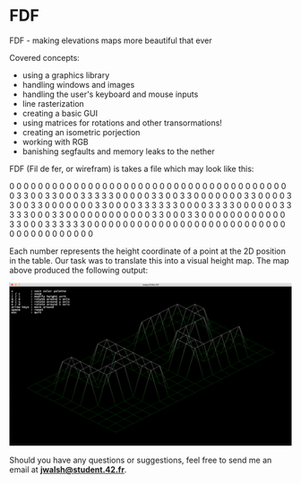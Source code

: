 # FDF

FDF - making elevations maps more beautiful that ever

Covered concepts:
- using a graphics library
- handling windows and images
- handling the user's keyboard and mouse inputs
- line rasterization
- creating a basic GUI
- using matrices for rotations and other transormations!
- creating an isometric porjection
- working with RGB
- banishing segfaults and memory leaks to the nether

FDF (Fil de fer, or wirefram) is takes a file which may look like this:

0  0  0  0  0  0  0  0  0  0  0  0  0  0  0  0  0  0  0
0  0  0  0  0  0  0  0  0  0  0  0  0  0  0  0  0  0  0
0  0  3  3  0  0  3  3  0  0  0  3  3  3  3  3  0  0  0
0  0  3  3  0  0  3  3  0  0  0  0  0  0  0  3  3  0  0
0  0  3  3  0  0  3  3  0  0  0  0  0  0  0  3  3  0  0
0  0  3  3  3  3  3  3  0  0  0  0  3  3  3  3  0  0  0
0  0  0  3  3  3  3  3  0  0  0  3  3  0  0  0  0  0  0
0  0  0  0  0  0  3  3  0  0  0  3  3  0  0  0  0  0  0
0  0  0  0  0  0  3  3  0  0  0  3  3  3  3  3  3  0  0
0  0  0  0  0  0  0  0  0  0  0  0  0  0  0  0  0  0  0
0  0  0  0  0  0  0  0  0  0  0  0  0  0  0  0  0  0  0

Each number represents the height coordinate of a point at the 2D position in the table. Our task was to translate this into a visual height map. The map above produced the following output:

![42 with instructions](https://github.com/JanWalsh91/FDF/blob/master/screenshots/42_with_instruction.png "42 with instructions")

Should you have any questions or suggestions, feel free to send me an email at **jwalsh@student.42.fr**.
